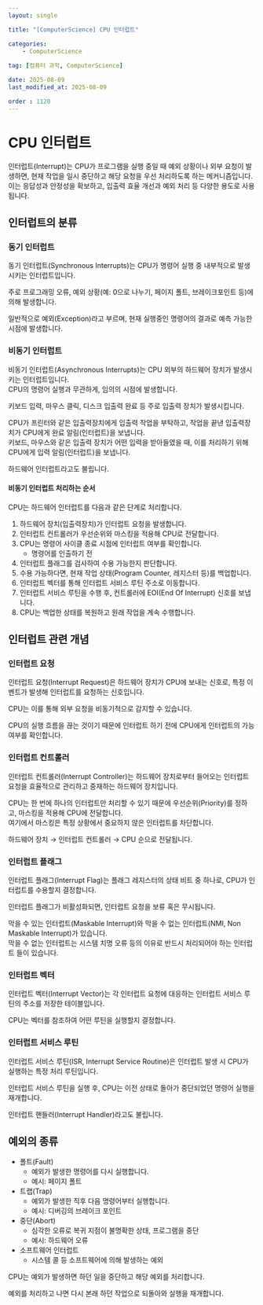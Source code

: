 ```yaml
---
layout: single

title: "[ComputerScience] CPU 인터럽트"

categories:
    - ComputerScience
    
tag: [컴퓨터 과학, ComputerScience]

date: 2025-08-09
last_modified_at: 2025-08-09

order : 1120
---
```


# CPU 인터럽트

인터럽트(Interrupt)는 CPU가 프로그램을 실행 중일 때 예외 상황이나 외부 요청이 발생하면, 현재 작업을 일시 중단하고 해당 요청을 우선 처리하도록 하는 메커니즘입니다.  
이는 응답성과 안정성을 확보하고, 입출력 효율 개선과 예외 처리 등 다양한 용도로 사용됩니다.

## 인터럽트의 분류

### 동기 인터럽트

동기 인터럽트(Synchronous Interrupts)는 CPU가 명령어 실행 중 내부적으로 발생시키는 인터럽트입니다.

주로 프로그래밍 오류, 예외 상황(예: 0으로 나누기, 페이지 폴트, 브레이크포인트 등)에 의해 발생합니다.

일반적으로 예외(Exception)라고 부르며, 현재 실행중인 명령어의 결과로 예측 가능한 시점에 발생합니다.

### 비동기 인터럽트

비동기 인터럽트(Asynchronous Interrupts)는 CPU 외부의 하드웨어 장치가 발생시키는 인터럽트입니다.  
CPU의 명령어 실행과 무관하게, 임의의 시점에 발생합니다.

키보드 입력, 마우스 클릭, 디스크 입출력 완료 등 주로 입출력 장치가 발생시킵니다.

CPU가 프린터와 같은 입출력장치에게 입출력 작업을 부탁하고, 작업을 끝낸 입출력장치가 CPU에게 완료 알림(인터럽트)을 보냅니다.  
키보드, 마우스와 같은 입출력 장치가 어떤 입력을 받아들였을 때, 이를 처리하기 위해 CPU에게 입력 알림(인터럽트)을 보냅니다.

하드웨어 인터럽트라고도 불립니다.

#### 비동기 인터럽트 처리하는 순서

CPU는 하드웨어 인터럽트를 다음과 같은 단계로 처리합니다.

1. 하드웨어 장치(입출력장치)가 인터럽트 요청을 발생합니다.
2. 인터럽트 컨트롤러가 우선순위와 마스킹을 적용해 CPU로 전달합니다.
3. CPU는 명령어 사이클 종료 시점에 인터럽트 여부를 확인합니다.
    - 명령어를 인출하기 전
4. 인터럽트 플래그를 검사하여 수용 가능한지 판단합니다.
5. 수용 가능하다면, 현재 작업 상태(Program Counter, 레지스터 등)를 백업합니다.
6. 인터럽트 벡터를 통해 인터럽트 서비스 루틴 주소로 이동합니다.
7. 인터럽트 서비스 루틴을 수행 후, 컨트롤러에 EOI(End Of Interrupt) 신호를 보냅니다.
8. CPU는 백업한 상태를 복원하고 원래 작업을 계속 수행합니다.

## 인터럽트 관련 개념

### 인터럽트 요청

인터럽트 요청(Interrupt Request)은 하드웨어 장치가 CPU에 보내는 신호로, 특정 이벤트가 발생해 인터럽트를 요청하는 신호입니다.

CPU는 이를 통해 외부 요청을 비동기적으로 감지할 수 있습니다.

CPU의 실행 흐름을 끊는 것이기 때문에 인터럽트 하기 전에 CPU에게 인터럽트의 가능 여부를 확인합니다.

### 인터럽트 컨트롤러

인터럽트 컨트롤러(Interrupt Controller)는 하드웨어 장치로부터 들어오는 인터럽트 요청을 효율적으로 관리하고 중재하는 하드웨어 장치입니다.

CPU는 한 번에 하나의 인터럽트만 처리할 수 있기 때문에 우선순위(Priority)를 정하고, 마스킹을 적용해 CPU에 전달합니다.  
여기에서 마스킹은 특정 상황에서 중요하지 않은 인터럽트를 차단합니다.

하드웨어 장치 $\rightarrow$ 인터럽트 컨트롤러 $\rightarrow$ CPU 순으로 전달됩니다.

### 인터럽트 플래그

인터럽트 플래그(Interrupt Flag)는 플래그 레지스터의 상태 비트 중 하나로, CPU가 인터럽트를 수용할지 결정합니다.

인터럽트 플래그가 비활성화되면, 인터럽트 요청을 보류 혹은 무시됩니다.

막을 수 있는 인터럽트(Maskable Interrupt)와 막을 수 없는 인터럽트(NMI, Non Maskable Interrupt)가 있습니다.  
막을 수 없는 인터럽트는 시스템 치명 오류 등의 이유로 반드시 처리되어야 하는 인터럽트 들이 있습니다.

### 인터럽트 벡터

인터럽트 벡터(Interrupt Vector)는 각 인터럽트 요청에 대응하는 인터럽트 서비스 루틴의 주소를 저장한 테이블입니다.

CPU는 벡터를 참조하여 어떤 루틴을 실행할지 결정합니다.

### 인터럽트 서비스 루틴

인터럽트 서비스 루틴(ISR, Interrupt Service Routine)은 인터럽트 발생 시 CPU가 실행하는 특정 처리 루틴입니다.

인터럽트 서비스 루틴을 실행 후, CPU는 이전 상태로 돌아가 중단되었던 명령어 실행을 재개합니다.

인터럽트 핸들러(Interrupt Handler)라고도 불립니다.

## 예외의 종류

- 폴트(Fault)
    + 예외가 발생한 명령어를 다시 실행합니다.
    + 예시: 페이지 폴트
- 트랩(Trap)
    + 예외가 발생한 직후 다음 명령어부터 실행합니다.
    + 예시: 디버깅의 브레이크 포인트
- 중단(Abort)
    + 심각한 오류로 복귀 지점이 불명확한 상태, 프로그램을 중단
    + 예시: 하드웨어 오류
- 소프트웨어 인터럽트
    + 시스템 콜 등 소프트웨어에 의해 발생하는 예외

CPU는 예외가 발생하면 하던 일을 중단하고 해당 예외를 처리합니다.

예외를 처리하고 나면 다시 본래 하던 작업으로 되돌아와 실행을 재개합니다.